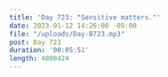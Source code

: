 ```yaml
---
title: 'Day 723: "Sensitive matters."'
date: 2023-01-12 14:26:00 -08:00
file: "/uploads/Day-B723.mp3"
post: Day 723
duration: '00:05:51'
length: 4808424
---
```


